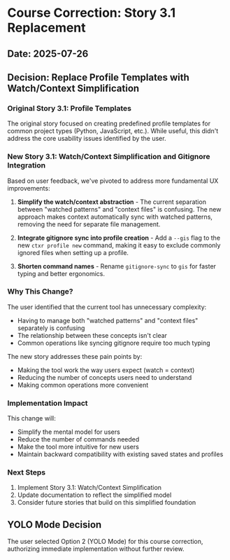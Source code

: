 # Course Correction: Story 3.1 Replacement

## Date: 2025-07-26

## Decision: Replace Profile Templates with Watch/Context Simplification

### Original Story 3.1: Profile Templates
The original story focused on creating predefined profile templates for common project types (Python, JavaScript, etc.). While useful, this didn't address the core usability issues identified by the user.

### New Story 3.1: Watch/Context Simplification and Gitignore Integration
Based on user feedback, we've pivoted to address more fundamental UX improvements:

1. **Simplify the watch/context abstraction** - The current separation between "watched patterns" and "context files" is confusing. The new approach makes context automatically sync with watched patterns, removing the need for separate file management.

2. **Integrate gitignore sync into profile creation** - Add a `--gis` flag to the new `ctxr profile new` command, making it easy to exclude commonly ignored files when setting up a profile.

3. **Shorten command names** - Rename `gitignore-sync` to `gis` for faster typing and better ergonomics.

### Why This Change?

The user identified that the current tool has unnecessary complexity:
- Having to manage both "watched patterns" and "context files" separately is confusing
- The relationship between these concepts isn't clear
- Common operations like syncing gitignore require too much typing

The new story addresses these pain points by:
- Making the tool work the way users expect (watch = context)
- Reducing the number of concepts users need to understand
- Making common operations more convenient

### Implementation Impact

This change will:
- Simplify the mental model for users
- Reduce the number of commands needed
- Make the tool more intuitive for new users
- Maintain backward compatibility with existing saved states and profiles

### Next Steps

1. Implement Story 3.1: Watch/Context Simplification
2. Update documentation to reflect the simplified model
3. Consider future stories that build on this simplified foundation

## YOLO Mode Decision

The user selected Option 2 (YOLO Mode) for this course correction, authorizing immediate implementation without further review.